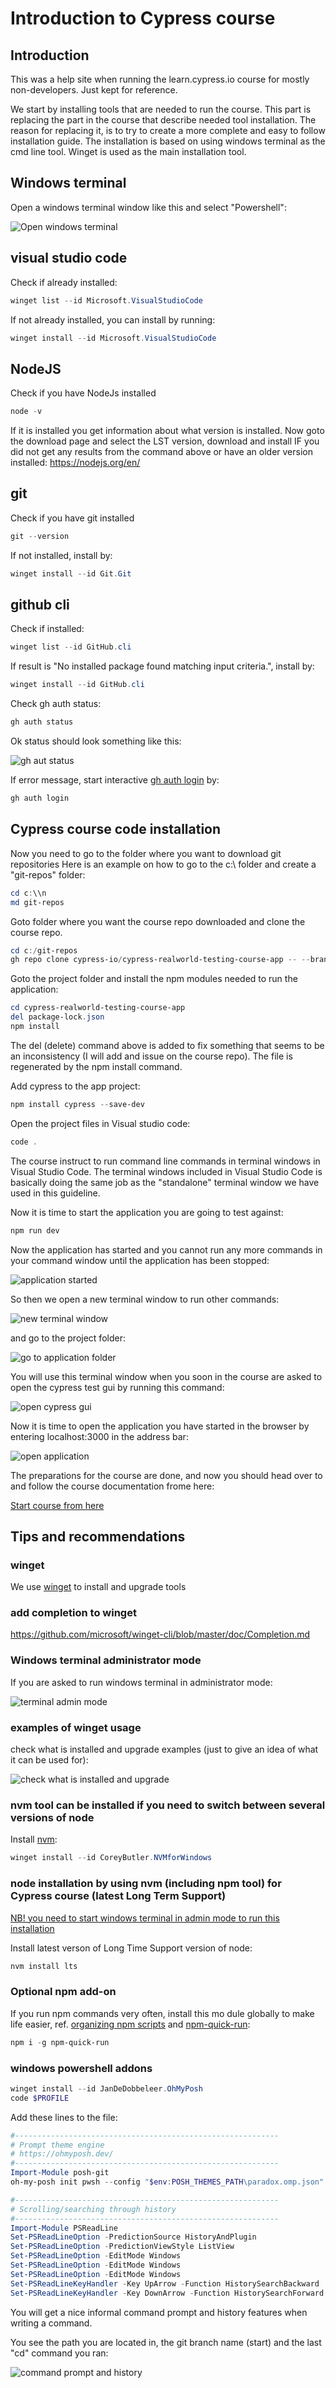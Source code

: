 # Introduction to Cypress course <!-- omit in toc -->

## Introduction

This was a help site when running the learn.cypress.io course for mostly non-developers.
Just kept for reference.

We start by installing tools that are needed to run the course.
This part is replacing the part in the course that describe needed tool installation. The reason for replacing it, is to try to create a more complete and easy to follow installation guide.
The installation is based on using windows terminal as the cmd line tool.
Winget is used as the main installation tool.

## Windows terminal

Open a windows terminal window like this and select "Powershell":

![Open windows terminal](2022-09-29-14-26-34.png)

## visual studio code

Check if already installed:

```powershell
winget list --id Microsoft.VisualStudioCode
```

If not already installed, you can install by running:

```powershell
winget install --id Microsoft.VisualStudioCode
```

## NodeJS

Check if you have NodeJs installed

```powershell
node -v
```

If it is installed you get information about what version is installed.
Now goto the download page and select the LST version, download and install IF you did not get any results from the command above or have an older version installed:
<https://nodejs.org/en/>

## git

Check if you have git installed

```powershell
git --version
```

If not installed, install by:

```powershell
winget install --id Git.Git
```

## github cli

Check if installed:

```powershell
winget list --id GitHub.cli
```

If result is "No installed package found matching input criteria.", install by:

```powershell
winget install --id GitHub.cli
```

Check gh auth status:

```powershell
gh auth status
```

Ok status should look something like this:

![gh aut status](2023-01-30-17-03-42.png)

If error message, start interactive [gh auth login](https://cli.github.com/manual/gh_auth_login) by:

```powershell
gh auth login
```

## Cypress course code installation

Now you need to go to the folder where you want to download git repositories
Here is an example on how to go to the c:\ folder and create a "git-repos" folder:

```powershell
cd c:\\n
md git-repos
```

Goto folder where you want the course repo downloaded and clone the course repo.

```powershell
cd c:/git-repos
gh repo clone cypress-io/cypress-realworld-testing-course-app -- --branch start
```

Goto the project folder and install the npm modules needed to run the application:

```powershell
cd cypress-realworld-testing-course-app
del package-lock.json
npm install
```

The del (delete) command above is added to fix something that seems to be an inconsistency (I will add and issue on the course repo). The file is regenerated by the npm install command.

Add cypress to the app project:

```powershell
npm install cypress --save-dev
```

Open the project files in Visual studio code:

```powershell
code .
```

The course instruct to run command line commands in terminal windows in Visual Studio Code. The terminal windows included in Visual Studio Code is basically doing the same job as the "standalone" terminal window we have used in this guideline.

Now it is time to start the application you are going to test against:

```powershell
npm run dev
```

Now the application has started and you cannot run any more commands in your command window until the application has been stopped:

![application started](2022-09-29-18-27-19.png)

So then we open a new terminal window to run other commands:

![new terminal window](2022-09-29-18-34-15.png)

and go to the project folder:

![go to application folder](2022-09-29-18-35-34.png)

You will use this terminal window when you soon in the course are asked to open the cypress test gui by running this command:

![open cypress gui](2022-09-29-18-39-12.png)

Now it is time to open the application you have started in the browser by entering localhost:3000 in the address bar:

![open application](2023-01-29-23-08-12.png)

The preparations for the course are done, and now you should head over to and follow the course documentation frome here:

[Start course from here](https://learn.cypress.io/testing-your-first-application/app-install-and-overview#app-overview
)

## Tips and recommendations

### winget

We use [winget](https://learn.microsoft.com/en-us/windows/package-manager/winget/) to install and upgrade tools

### add completion to winget

<https://github.com/microsoft/winget-cli/blob/master/doc/Completion.md>

### Windows terminal administrator mode

If you are asked to run windows terminal in administrator mode:

![terminal admin mode](2022-09-29-14-35-49.png)

### examples of winget usage

check what is installed and upgrade examples (just to give an idea of what it can be used for):

![check what is installed and upgrade](2022-09-29-14-51-01.png)

### nvm tool can be installed if you need to switch between several versions of node

Install [nvm](https://github.com/coreybutler/nvm-windows):

```powershell
winget install --id CoreyButler.NVMforWindows
```

### node installation by using nvm (including npm tool) for Cypress course (latest Long Term Support)

[NB! you need to start windows terminal in admin mode to run this installation](#administrator-mode)

  Install latest verson of Long Time Support version of node:

```powershell
nvm install lts
```

### Optional npm add-on

If you run npm commands very often, install this mo dule globally to make life easier, ref. [organizing npm scripts](https://glebbahmutov.com/blog/organize-npm-scripts/) and [npm-quick-run](https://github.com/bahmutov/npm-quick-run):

```powershell
npm i -g npm-quick-run
```

### windows powershell addons

```powershell
winget install --id JanDeDobbeleer.OhMyPosh
code $PROFILE
```

Add these lines to the file:

```powershell
#-----------------------------------------------------------
# Prompt theme engine
# https://ohmyposh.dev/
#-----------------------------------------------------------
Import-Module posh-git
oh-my-posh init pwsh --config "$env:POSH_THEMES_PATH\paradox.omp.json" | Invoke-Expression

#-----------------------------------------------------------
# Scrolling/searching through history
#-----------------------------------------------------------
Import-Module PSReadLine
Set-PSReadLineOption -PredictionSource HistoryAndPlugin
Set-PSReadLineOption -PredictionViewStyle ListView
Set-PSReadLineOption -EditMode Windows
Set-PSReadLineOption -EditMode Windows
Set-PSReadLineOption -EditMode Windows
Set-PSReadLineKeyHandler -Key UpArrow -Function HistorySearchBackward
Set-PSReadLineKeyHandler -Key DownArrow -Function HistorySearchForward
```

You will get a nice informal command prompt and history features when writing a command.

You see the path you are located in, the git branch name (start) and the last "cd" command you ran:

![command prompt and history](2022-09-29-18-57-32.png)
